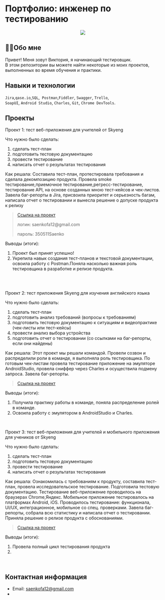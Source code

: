 # Портфолио: инженер по тестированию
<div id="header" align="center">
  <img src="https://media.giphy.com/media/SUcApSWjPwQMARvcM8/giphy.gif"/>
</div> 

## :woman_technologist:Обо мне 

Привет! Меня зовут Виктория, я начинающий тестировщик. <br>
В этом репозитории вы можете найти некоторые из моих проектов, выполненных во время обучения и практики.
<br>

## Навыки и технологии
``Jira``,``qase.io``,``SQL``,`` Postman``,``Fiddler``, ``Swagger``, ``Trello``, <br>
``SoapUI``, ``Android Studio``, ``Charles``, ``Git``, ``Chrome DevTools``.




## Проекты

<p> Проект 1: тест веб-приложения для учителей от Skyeng</p>

<p>Что нужно было сделать:<p>
  
<ol>
  <li>сделать тест-план </li>
  <li>подготовить тестовую документацию</li>
  <li>провести тестирование</li>
  <li>написать отчет о результатах тестирования</li>
</ol>

<p>Как решала: Составила тест-план, протестировала требования и сделала декомпозицию продукта. Провела smoke тестирование,приемочное тестирование,регресс-тестирование, тестирование API, на основе созданных мною тест-кейсов и чек-листов. Завела баг-репорты в Jira, присвоила приоритет и серьезность багам, написала отчет о тестировании и вынесла решение о допуске продукта к релизу<p>

> <a href="https://viktoriaqa.atlassian.net/wiki/spaces/LIBRARY/pages/262145/1+2">Ссылка на проект</a>
> <p> логин: saenkofa12@gmail.com </p>
> <p> пароль: 350511Saenko </p>

<p>Выводы (итоги):<p>
<ol>
  <li>Проект был принят успешно!</li>
  <li>Укрепила навык создания тест-планов и текстовой документации, освоила работу с Postman.Поняла насколько важная роль тестировщика в разработке и релизе продукта.</li>
</ol>
<br> 

<br> 


<p> Проект 2: тест приложения Skyeng для изучения английского языка</p>
<p>Что нужно было сделать:<p>
<ol>
  <li>сделать тест-план </li>
  <li>подготовить анализ требований (вопросы к требованиям)</li>
  <li>подготовить тестовую документацию к ситуациям и видеопрактике (чек-листы или тест-кейсы)</li>
  <li>провести анализ выбора устройства</li>
  <li>подготовить отчет о тестировании (со ссылками на баг-репорты, если они найдены)</li>
</ol>

<p>Как решала: Этот проект мы решали командой. Провели созвон и распределили роли в команде, я выполняла роль тестировщика. По готовым чек-листам провела тестирование приложение на эмуляторе AndroidStudio, провела сниффер через Charles и осуществила подмену запроса. Завела баг-репорты.  </p>

> <a href="https://viktoriaqa.atlassian.net/wiki/spaces/LIBRARY/pages/21692417/.+.">Ссылка на проект</a>

<p>Выводы (итоги):<p>
<ol>
  <li>Получила практику работы в команде, поняла распределение ролей в команде.</li>
  <li>Освоила работу с эмулятором в AndroidStudio и Charles.</li>
</ol>

<br> 


<p>Проект 3: тест веб-приложения для учителей и мобильного приложения для учеников от Skyeng </p> 
<p>Что нужно было сделать:<p>
<ol>
  <li>сделать тест-план </li>
  <li>подготовить тестовую документацию</li>
  <li>провести тестирование</li>
  <li>написать отчет о результатах тестирования</li>
</ol>

<p>Как решала: Ознакомилась с требованиям к продукту, составила тест-план, провела исследовательское тестирование. Подготовила тестовую документацию. Тестирование веб-приложение проводилось на браузерах Chrome,Яндекс. Мобильное приложение тестировалось на платформах Android, iOS. Проводилось тестирование: функционала, UI/UX, интеграционное, мобильное со спец. проверками. Завела баг-репорты, собрала всю статистику и написала отчет о тестировании. Приняла решение о релизе продукта с обоснованиями.  <p> 

> <a href="https://viktoriaqa.atlassian.net/wiki/spaces/LIBRARY/pages/17858561">Ссылка на проект</a>


<p>Выводы (итоги):<p>
<ol>
  <li>Провела полный цикл тестирования продукта</li>
  <li></li>
</ol>

<br> 


## Контактная информация
- Email: saenkofa12@gmail.com
- 
